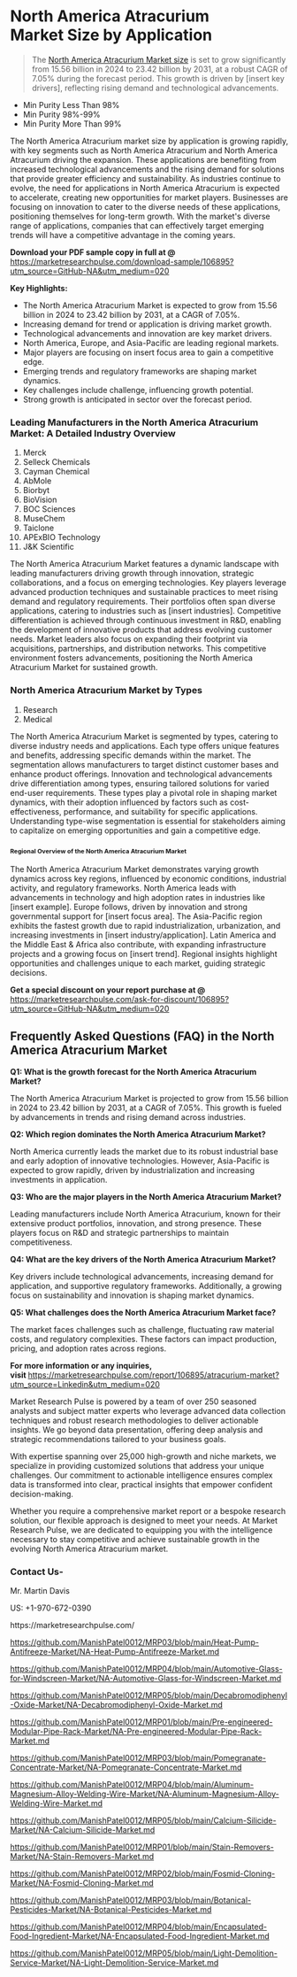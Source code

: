<h1>North America Atracurium Market&nbsp;Size by Application</h1><blockquote><p>The <a href="https://marketresearchpulse.com/download-sample/106895?utm_source=GitHub-NA&amp;utm_medium=020">North America Atracurium Market size</a> is set to grow significantly from 15.56 billion in 2024 to 23.42 billion by 2031, at a robust CAGR of 7.05% during the forecast period. This growth is driven by [insert key drivers], reflecting rising demand and technological advancements.</p></blockquote><ul><li>Min Purity Less Than 98%<li> Min Purity 98%-99%<li> Min Purity More Than 99%</li></ul><p>The North America Atracurium market size by application is growing rapidly, with key segments such as North America Atracurium and North America Atracurium driving the expansion. These applications are benefiting from increased technological advancements and the rising demand for solutions that provide greater efficiency and sustainability. As industries continue to evolve, the need for applications in North America Atracurium is expected to accelerate, creating new opportunities for market players. Businesses are focusing on innovation to cater to the diverse needs of these applications, positioning themselves for long-term growth. With the market's diverse range of applications, companies that can effectively target emerging trends will have a competitive advantage in the coming years.</p><p><strong>Download your PDF sample copy in full at @ </strong><a href="https://marketresearchpulse.com/download-sample/106895?utm_source=GitHub-NA&amp;utm_medium=020">https://marketresearchpulse.com/download-sample/106895?utm_source=GitHub-NA&amp;utm_medium=020</a></p><p><strong>Key Highlights: </strong></p><ul><li>The North America Atracurium Market is expected to grow from 15.56 billion in 2024 to 23.42 billion by 2031, at a CAGR of 7.05%.</li><li>Increasing demand for trend or application is driving market growth.</li><li>Technological advancements and innovation are key market drivers.</li><li>North America, Europe, and Asia-Pacific are leading regional markets.</li><li>Major players are focusing on insert focus area to gain a competitive edge.</li><li>Emerging trends and regulatory frameworks are shaping market dynamics.</li><li>Key challenges include challenge, influencing growth potential.</li><li>Strong growth is anticipated in sector over the forecast period.</li></ul><h3>Leading Manufacturers in the North America Atracurium Market: A Detailed Industry Overview</h3><ol><li>Merck</li><li>Selleck Chemicals</li><li>Cayman Chemical</li><li>AbMole</li><li>Biorbyt</li><li>BioVision</li><li>BOC Sciences</li><li>MuseChem</li><li>Taiclone</li><li>APExBIO Technology</li><li>J&K Scientific</li></ol><div class="flex max-w-full flex-col flex-grow"><div class="min-h-8 text-message flex w-full flex-col items-end gap-2 whitespace-normal break-words [.text-message+&amp;]:mt-5" dir="auto" data-message-author-role="assistant" data-message-id="fd8432e4-4910-450d-b182-61b7bfb0a01f" data-message-model-slug="gpt-4o"><div class="flex w-full flex-col gap-1 empty:hidden first:pt-[3px]"><div class="markdown prose w-full break-words dark:prose-invert light"><p>The North America Atracurium Market features a dynamic landscape with leading manufacturers driving growth through innovation, strategic collaborations, and a focus on emerging technologies. Key players leverage advanced production techniques and sustainable practices to meet rising demand and regulatory requirements. Their portfolios often span diverse applications, catering to industries such as [insert industries]. Competitive differentiation is achieved through continuous investment in R&amp;D, enabling the development of innovative products that address evolving customer needs. Market leaders also focus on expanding their footprint via acquisitions, partnerships, and distribution networks. This competitive environment fosters advancements, positioning the North America Atracurium Market for sustained growth.</p></div></div></div></div><h3>North America Atracurium Market by Types</h3><ol><li>Research<li> Medical</li></ol><div class="flex max-w-full flex-col flex-grow"><div class="min-h-8 text-message flex w-full flex-col items-end gap-2 whitespace-normal break-words [.text-message+&amp;]:mt-5" dir="auto" data-message-author-role="assistant" data-message-id="084470be-0bb7-4664-bddf-5156b4f41249" data-message-model-slug="gpt-4o-mini"><div class="flex w-full flex-col gap-1 empty:hidden first:pt-[3px]"><div class="markdown prose w-full break-words dark:prose-invert light"><p>The North America Atracurium Market is segmented by types, catering to diverse industry needs and applications. Each type offers unique features and benefits, addressing specific demands within the market. The segmentation allows manufacturers to target distinct customer bases and enhance product offerings. Innovation and technological advancements drive differentiation among types, ensuring tailored solutions for varied end-user requirements. These types play a pivotal role in shaping market dynamics, with their adoption influenced by factors such as cost-effectiveness, performance, and suitability for specific applications. Understanding type-wise segmentation is essential for stakeholders aiming to capitalize on emerging opportunities and gain a competitive edge.</p></div></div></div></div><h3><span style="font-size: 11px;">Regional Overview of the North America Atracurium Market</span></h3><div class="flex max-w-full flex-col flex-grow"><div class="min-h-8 text-message flex w-full flex-col items-end gap-2 whitespace-normal break-words [.text-message+&amp;]:mt-5" dir="auto" data-message-author-role="assistant" data-message-id="e9038762-ce64-4e30-91c9-9bd413514231" data-message-model-slug="gpt-4o-mini"><div class="flex w-full flex-col gap-1 empty:hidden first:pt-[3px]"><div class="markdown prose w-full break-words dark:prose-invert light"><p>The North America Atracurium Market demonstrates varying growth dynamics across key regions, influenced by economic conditions, industrial activity, and regulatory frameworks. North America leads with advancements in technology and high adoption rates in industries like [insert example]. Europe follows, driven by innovation and strong governmental support for [insert focus area]. The Asia-Pacific region exhibits the fastest growth due to rapid industrialization, urbanization, and increasing investments in [insert industry/application]. Latin America and the Middle East &amp; Africa also contribute, with expanding infrastructure projects and a growing focus on [insert trend]. Regional insights highlight opportunities and challenges unique to each market, guiding strategic decisions.</p></div></div></div></div><p><strong>Get a special discount on your report purchase at @ </strong><a href="https://marketresearchpulse.com/ask-for-discount/106895?utm_source=GitHub-NA&amp;utm_medium=020">https://marketresearchpulse.com/ask-for-discount/106895?utm_source=GitHub-NA&amp;utm_medium=020</a></p><h2>Frequently Asked Questions (FAQ) in the North America Atracurium Market</h2><p><strong>Q1: What is the growth forecast for the North America Atracurium Market?</strong></p><p>The North America Atracurium Market is projected to grow from 15.56 billion in 2024 to 23.42 billion by 2031, at a CAGR of 7.05%. This growth is fueled by advancements in trends and rising demand across industries.</p><p><strong>Q2: Which region dominates the North America Atracurium Market?</strong></p><p>North America currently leads the market due to its robust industrial base and early adoption of innovative technologies. However, Asia-Pacific is expected to grow rapidly, driven by industrialization and increasing investments in application.</p><p><strong>Q3: Who are the major players in the North America Atracurium Market?</strong></p><p>Leading manufacturers include North America Atracurium, known for their extensive product portfolios, innovation, and strong presence. These players focus on R&amp;D and strategic partnerships to maintain competitiveness.</p><p><strong>Q4: What are the key drivers of the North America Atracurium Market?</strong></p><p>Key drivers include technological advancements, increasing demand for application, and supportive regulatory frameworks. Additionally, a growing focus on sustainability and innovation is shaping market dynamics.</p><p><strong>Q5: What challenges does the North America Atracurium Market face?</strong></p><p>The market faces challenges such as challenge, fluctuating raw material costs, and regulatory complexities. These factors can impact production, pricing, and adoption rates across regions.</p><p><strong>For more information or any inquiries, visit&nbsp;</strong><a href="https://marketresearchpulse.com/report/106895/atracurium-market?utm_source=Linkedin&utm_medium=020">https://marketresearchpulse.com/report/106895/atracurium-market?utm_source=Linkedin&utm_medium=020</a></p><p>Market Research Pulse is powered by a team of over 250 seasoned analysts and subject matter experts who leverage advanced data collection techniques and robust research methodologies to deliver actionable insights. We go beyond data presentation, offering deep analysis and strategic recommendations tailored to your business goals.</p><p>With expertise spanning over 25,000 high-growth and niche markets, we specialize in providing customized solutions that address your unique challenges. Our commitment to actionable intelligence ensures complex data is transformed into clear, practical insights that empower confident decision-making.</p><p>Whether you require a comprehensive market report or a bespoke research solution, our flexible approach is designed to meet your needs. At Market Research Pulse, we are dedicated to equipping you with the intelligence necessary to stay competitive and achieve sustainable growth in the evolving North America Atracurium market.</p><h3><strong>Contact Us-</strong></h3><p>Mr. Martin Davis</p><p>US: +1-970-672-0390</p><p>https://marketresearchpulse.com/</p><p><a href="https://github.com/ManishPatel0012/MRP03/blob/main/Heat-Pump-Antifreeze-Market/NA-Heat-Pump-Antifreeze-Market.md">https://github.com/ManishPatel0012/MRP03/blob/main/Heat-Pump-Antifreeze-Market/NA-Heat-Pump-Antifreeze-Market.md</a></p><p><a href="https://github.com/ManishPatel0012/MRP04/blob/main/Automotive-Glass-for-Windscreen-Market/NA-Automotive-Glass-for-Windscreen-Market.md">https://github.com/ManishPatel0012/MRP04/blob/main/Automotive-Glass-for-Windscreen-Market/NA-Automotive-Glass-for-Windscreen-Market.md</a></p><p><a href="https://github.com/ManishPatel0012/MRP05/blob/main/Decabromodiphenyl-Oxide-Market/NA-Decabromodiphenyl-Oxide-Market.md">https://github.com/ManishPatel0012/MRP05/blob/main/Decabromodiphenyl-Oxide-Market/NA-Decabromodiphenyl-Oxide-Market.md</a></p><p><a href="https://github.com/ManishPatel0012/MRP01/blob/main/Pre-engineered-Modular-Pipe-Rack-Market/NA-Pre-engineered-Modular-Pipe-Rack-Market.md">https://github.com/ManishPatel0012/MRP01/blob/main/Pre-engineered-Modular-Pipe-Rack-Market/NA-Pre-engineered-Modular-Pipe-Rack-Market.md</a></p><p><a href="https://github.com/ManishPatel0012/MRP03/blob/main/Pomegranate-Concentrate-Market/NA-Pomegranate-Concentrate-Market.md">https://github.com/ManishPatel0012/MRP03/blob/main/Pomegranate-Concentrate-Market/NA-Pomegranate-Concentrate-Market.md</a></p><p><a href="https://github.com/ManishPatel0012/MRP04/blob/main/Aluminum-Magnesium-Alloy-Welding-Wire-Market/NA-Aluminum-Magnesium-Alloy-Welding-Wire-Market.md">https://github.com/ManishPatel0012/MRP04/blob/main/Aluminum-Magnesium-Alloy-Welding-Wire-Market/NA-Aluminum-Magnesium-Alloy-Welding-Wire-Market.md</a></p><p><a href="https://github.com/ManishPatel0012/MRP05/blob/main/Calcium-Silicide-Market/NA-Calcium-Silicide-Market.md">https://github.com/ManishPatel0012/MRP05/blob/main/Calcium-Silicide-Market/NA-Calcium-Silicide-Market.md</a></p><p><a href="https://github.com/ManishPatel0012/MRP01/blob/main/Stain-Removers-Market/NA-Stain-Removers-Market.md">https://github.com/ManishPatel0012/MRP01/blob/main/Stain-Removers-Market/NA-Stain-Removers-Market.md</a></p><p><a href="https://github.com/ManishPatel0012/MRP02/blob/main/Fosmid-Cloning-Market/NA-Fosmid-Cloning-Market.md">https://github.com/ManishPatel0012/MRP02/blob/main/Fosmid-Cloning-Market/NA-Fosmid-Cloning-Market.md</a></p><p><a href="https://github.com/ManishPatel0012/MRP03/blob/main/Botanical-Pesticides-Market/NA-Botanical-Pesticides-Market.md">https://github.com/ManishPatel0012/MRP03/blob/main/Botanical-Pesticides-Market/NA-Botanical-Pesticides-Market.md</a></p><p><a href="https://github.com/ManishPatel0012/MRP04/blob/main/Encapsulated-Food-Ingredient-Market/NA-Encapsulated-Food-Ingredient-Market.md">https://github.com/ManishPatel0012/MRP04/blob/main/Encapsulated-Food-Ingredient-Market/NA-Encapsulated-Food-Ingredient-Market.md</a></p><p><a href="https://github.com/ManishPatel0012/MRP05/blob/main/Light-Demolition-Service-Market/NA-Light-Demolition-Service-Market.md">https://github.com/ManishPatel0012/MRP05/blob/main/Light-Demolition-Service-Market/NA-Light-Demolition-Service-Market.md</a></p>
